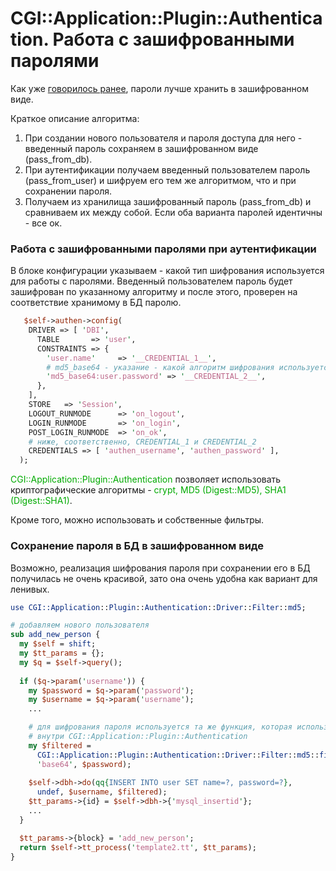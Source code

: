 # CGI::Application::Plugin::Authentication. Работа с зашифрованными паролями

Как уже <a href="authentication.md">говорилось ранее</a>, пароли лучше хранить в зашифрованном виде.

Краткое описание алгоритма:
<ol>
<li>При создании нового пользователя и пароля доступа для него - введенный пароль сохраняем в зашифрованном виде (pass_from_db).</li>
<li>При аутентификации получаем введенный пользователем пароль (pass_from_user) и шифруем его тем же алгоритмом, что и при сохранении пароля.</li>
<li>Получаем из хранилища зашифрованный пароль (pass_from_db) и сравниваем их между собой. Если оба варианта паролей идентичны - все ок.</li>
</ol>


### Работа с зашифрованными паролями при аутентификации

В блоке конфигурации указываем - какой тип шифрования используется для работы с паролями. Введенный пользователем пароль будет зашифрован по указанному алгоритму и после этого, проверен на соответствие хранимому в БД паролю.

```perl
   $self->authen->config(
    DRIVER => [ 'DBI',
      TABLE       => 'user',
      CONSTRAINTS => {
        'user.name'     => '__CREDENTIAL_1__',
        # md5_base64 - указание - какой алгоритм шифрования используется
        'md5_base64:user.password' => '__CREDENTIAL_2__',       
      },
    ],
    STORE	=> 'Session',
    LOGOUT_RUNMODE		=> 'on_logout',
    LOGIN_RUNMODE		=> 'on_login',
    POST_LOGIN_RUNMODE	=> 'on_ok',
    # ниже, соответственно, CREDENTIAL_1 и CREDENTIAL_2
    CREDENTIALS => [ 'authen_username', 'authen_password' ],
  );
```

<font color="#00aa00">CGI::Application::Plugin::Authentication</font> позволяет использовать криптографические алгоритмы - <font color="#00aa00">crypt, MD5 (Digest::MD5), SHA1 (Digest::SHA1)</font>.

Кроме того, можно использовать и собственные фильтры.

### Сохранение пароля в БД в зашифрованном виде

Возможно, реализация шифрования пароля при сохранении его в БД получилась не очень красивой, зато она очень удобна как вариант для ленивых.

```perl
use CGI::Application::Plugin::Authentication::Driver::Filter::md5;

# добавляем нового пользователя
sub add_new_person {
  my $self = shift;
  my $tt_params = {};
  my $q = $self->query();
  
  if ($q->param('username')) {
    my $password = $q->param('password');
    my $username = $q->param('username'); 
	...

    # для шифрования пароля используется та же функция, которая используется
    # внутри CGI::Application::Plugin::Authentication 
    my $filtered = 
      CGI::Application::Plugin::Authentication::Driver::Filter::md5::filter(undef, 
      'base64', $password);
    
    $self->dbh->do(qq{INSERT INTO user SET name=?, password=?}, 
      undef, $username, $filtered);
    $tt_params->{id} = $self->dbh->{'mysql_insertid'};
    ...
  }

  $tt_params->{block} = 'add_new_person';
  return $self->tt_process('template2.tt', $tt_params);
}
```
